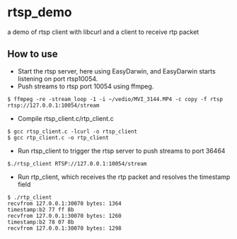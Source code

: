 # rtsp_demo
a demo of rtsp client with libcurl and a client to receive rtp packet

## How to use
- Start the rtsp server, here using EasyDarwin, and EasyDarwin starts listening on port rtsp10054.
- Push streams to rtsp port 10054 using ffmpeg.
```
$ ffmpeg -re -stream_loop -1 -i ~/vedio/MVI_3144.MP4 -c copy -f rtsp rtsp://127.0.0.1:10054/stream
```
- Compile rtsp_client.c/rtp_client.c
```
$ gcc rtsp_client.c -lcurl -o rtsp_client
$ gcc rtp_client.c -o rtp_client
```
- Run rtsp_client to trigger the rtsp server to push streams to port 36464
```
$./rtsp_client RTSP://127.0.0.1:10054/stream
```
- Run rtp_client, which receives the rtp packet and resolves the timestamp field
```
$ ./rtp_client
recvfrom 127.0.0.1:30070 bytes: 1364
timestamp:b2 77 ff 8b
recvfrom 127.0.0.1:30070 bytes: 1260
timestamp:b2 78 07 8b
recvfrom 127.0.0.1:30070 bytes: 1298
```
